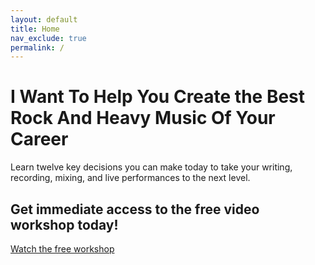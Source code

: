 ```yaml
---
layout: default
title: Home
nav_exclude: true
permalink: /
---
```


<div class="home-page">
  <div class="overlay">
    <div class="home-page-card">
      <h1 class="title text-grey-lt-000 fs-8 fw-400">
        I Want To Help You Create the Best Rock And Heavy Music Of Your Career
      </h1>
      <p class="text-grey-lt-000 fs-5 fw-300 mt-4">
        Learn twelve key decisions you can make today to take your writing, recording, mixing, and live performances to the next level.
      </p>
      <div class="inner-home-page-card">
        <h2 class="title">
          Get immediate access to the free video workshop today!
        </h2>
        <a href="/workshop" class="btn btn-blue workshop-button">
          Watch the free workshop
        </a>
      </div>
    </div>
  </div>
</div>
